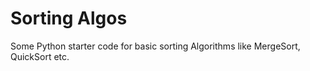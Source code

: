 # Sorting Algos
 Some Python starter code for basic sorting Algorithms like MergeSort, QuickSort etc.
